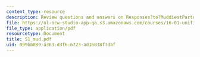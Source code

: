```yaml
---
content_type: resource
description: Review questions and answers on Responses?to?MuddiestPartoftheLecture?Cards.
file: https://ol-ocw-studio-app-qa.s3.amazonaws.com/courses/16-01-unified-engineering-i-ii-iii-iv-fall-2005-spring-2006/099bb889a363d3f66723ad16038f7daf_S1_mud.pdf
file_type: application/pdf
resourcetype: Document
title: S1_mud.pdf
uid: 099bb889-a363-d3f6-6723-ad16038f7daf
---
```


